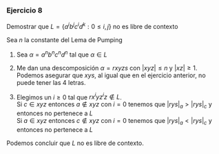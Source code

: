 ### Ejercicio 8

Demostrar que $L = \{a^ib^jc^id^k: 0 \leq i,j \}$ no es libre de contexto

Sea $n$ la constante del Lema de Pumping

1. Sea $\alpha = a^nb^nc^nd^n$ tal que $\alpha \in L$

2. Me dan una descomposición $\alpha = rxyzs$ con $|xyz| \leq n$ y $|xz| \geq 1$.\
Podemos asegurar que $xys$, al igual que en el ejercicio anterior, no puede tener las 4 letras.

3. Elegimos un $i \geq 0$ tal que $rx^iyz^iz \notin L$.\
Si $c\in xyz$ entonces $a\notin xyz$ con $i = 0$ tenemos que $|rys|_a > |rys|_c$ y entonces no pertenece a $L$\
Si $a\in xyz$ entonces $c\notin xyz$ con $i = 0$ tenemos que $|rys|_a < |rys|_c$ y entonces no pertenece a $L$


Podemos concluir que $L$ no es libre de contexto.
